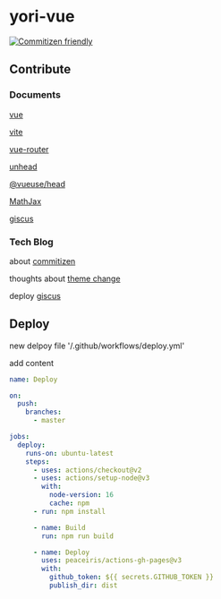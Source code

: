 # yori-vue

[![Commitizen friendly](https://img.shields.io/badge/commitizen-friendly-brightgreen.svg)](http://commitizen.github.io/cz-cli/)

## Contribute

### Documents

[vue](https://cn.vuejs.org/)

[vite](https://vitejs.cn/vite3-cn/)

[vue-router](https://router.vuejs.org/zh/)

[unhead](https://unhead.harlanzw.com/)

[@vueuse/head](https://github.com/vueuse/head)

[MathJax](https://docs.mathjax.org/en/latest/basic/mathjax.html)

[giscus](https://giscus.app/zh-CN)

### Tech Blog

about [commitizen](https://www.jianshu.com/p/bd712e42f2e9)

thoughts about [theme change](https://blog.csdn.net/lunahaijiao/article/details/125437570)

deploy [giscus](https://blog.duan-ya.com/article/2022-08-21/198)

## Deploy

new delpoy file '/.github/workflows/deploy.yml'

add content

```yml
name: Deploy

on:
  push:
    branches:
      - master

jobs:
  deploy:
    runs-on: ubuntu-latest
    steps:
      - uses: actions/checkout@v2
      - uses: actions/setup-node@v3
        with:
          node-version: 16
          cache: npm
      - run: npm install

      - name: Build
        run: npm run build

      - name: Deploy
        uses: peaceiris/actions-gh-pages@v3
        with:
          github_token: ${{ secrets.GITHUB_TOKEN }}
          publish_dir: dist
```